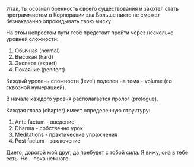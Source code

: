 Итак, ты осознал бренность своего существования и захотел стать программистом в Корпорации зла 
Больше никто не сможет безнаказанно опрокидывать твою миску 

На этом непростом пути тебе предстоит пройти через несколько уровней сложности:
1. Обычная (normal)
2. Высокая (hard)
3. Эксперт  (expert)
4. Покаяние (penitent)

Каждый уровень сложности (level) поделен на тома - volume (со сквозной нумерацией). 

В начале каждого уровня располагается пролог (prologue). 

Каждая глава (chapter) имеет определенную структуру:
1. Ante factum - введение
2. Dharma - собственно урок 
3. Meditations - практические упражнения
4. Post factum - заключение

Диего, дорогой мой друг, да пребудет с тобой сила. Я вижу, она в тебе есть. 
Но... пока немного                                                                                    